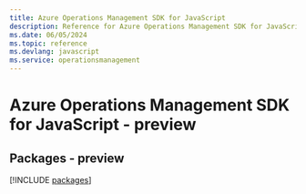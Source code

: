 ```yaml
---
title: Azure Operations Management SDK for JavaScript
description: Reference for Azure Operations Management SDK for JavaScript
ms.date: 06/05/2024
ms.topic: reference
ms.devlang: javascript
ms.service: operationsmanagement
---
```

# Azure Operations Management SDK for JavaScript - preview
## Packages - preview
[!INCLUDE [packages](operations-management-index.md)]